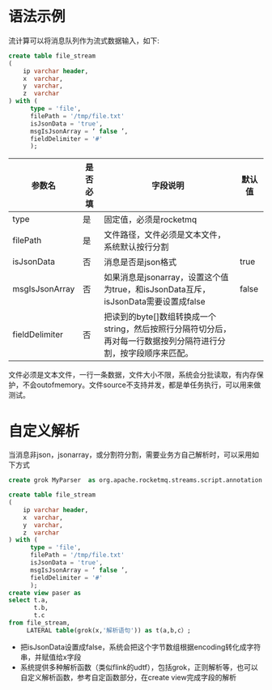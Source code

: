 # 语法示例

流计算可以将消息队列作为流式数据输入，如下:

```sql
create table file_stream
(
    ip varchar header,
    x  varchar,
    y  varchar,
    z  varchar
) with (
      type = 'file',
      filePath = '/tmp/file.txt'
      isJsonData = 'true',
      msgIsJsonArray = ‘ false ’,
      fieldDelimiter = '#'
      );
```

| 参数名            | 是否必填 | 字段说明                                                           | 默认值   |
|----------------|------|----------------------------------------------------------------|-------|
| type           | 是    | 固定值，必须是rocketmq                                                |       |
| filePath       | 是    | 文件路径，文件必须是文本文件，系统默认按行分割                                        |       |
| isJsonData     | 否    | 消息是否是json格式                                                    | true  |
| msgIsJsonArray | 否    | 如果消息是jsonarray，设置这个值为true，和isJsonData互斥，isJsonData需要设置成false   | false |
| fieldDelimiter | 否    | 把读到的byte[]数组转换成一个string，然后按照行分隔符切分后，再对每一行数据按列分隔符进行分割，按字段顺序来匹配。 |       |

文件必须是文本文件，一行一条数据，文件大小不限，系统会分批读取，有内存保护，不会outofmemory。文件source不支持并发，都是单任务执行，可以用来做测试。

# 自定义解析

当消息非json，jsonarray，或分割符分割，需要业务方自己解析时，可以采用如下方式

```sql
create grok MyParser  as org.apache.rocketmq.streams.script.annotation.Function;

create table file_stream
(
    ip varchar header,
    x  varchar,
    y  varchar,
    z  varchar
) with (
      type = 'file',
      filePath = '/tmp/file.txt'
      isJsonData = 'true',
      msgIsJsonArray = ‘ false ’,
      fieldDelimiter = '#'
      );
create view paser as
select t.a,
       t.b,
       t.c
from file_stream,
     LATERAL table(grok(x,'解析语句')) as t(a,b,c）;

```

- 把isJsonData设置成false，系统会把这个字节数组根据encoding转化成字符串，并赋值给x字段
- 系统提供多种解析函数（类似flink的udtf），包括grok，正则解析等，也可以自定义解析函数，参考自定函数部分，在create view完成字段的解析
